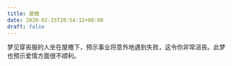 ```yaml
---
title: 屋檐
date: 2020-02-15T20:54:12+08:00
draft: false
---
```


梦见穿丧服的人坐在屋檐下，预示事业将意外地遇到失败，这令你非常沮丧。此梦也预示爱情方面很不顺利。